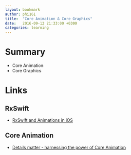 ```yaml
---
layout: bookmark
author: phi161
title:  "Core Animation & Core Graphics"
date:   2016-09-12 21:33:00 +0300
categories: learning
---
```


# Summary

- Core Animation
- Core Graphics

# Links

## RxSwift

* [RxSwift and Animations in iOS](https://www.toptal.com/ios/rxswift-animations-ios)


## Core Animation

* [Details matter - harnessing the power of Core Animation](http://merowing.info/2015/12/details-matter---harnessing-the-power-of-coreanimation/)

